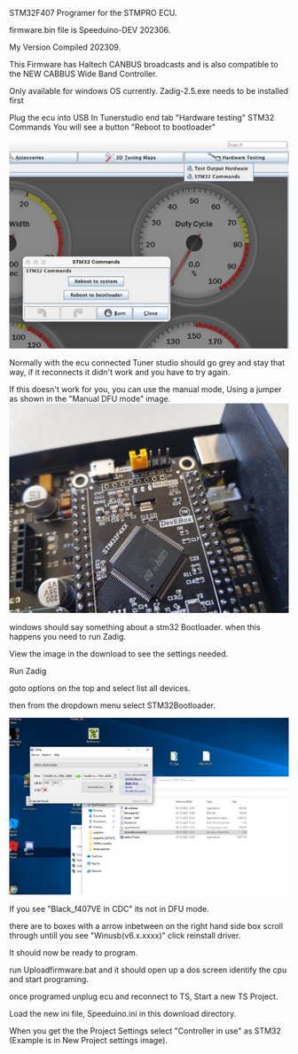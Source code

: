 STM32F407 Programer for the STMPRO ECU.

firmware.bin file is Speeduino-DEV 202306.

My Version Compiled 202309. 

This Firmware has Haltech CANBUS broadcasts and is also compatible
to the NEW CABBUS Wide Band Controller.

Only available for windows OS currently.
Zadig-2.5.exe needs to be installed first

Plug the ecu into USB
In Tunerstudio end tab "Hardware testing"
STM32 Commands
You will see a button 
"Reboot to bootloader"

![image](TunerStudioSTM32Commands.png)

Normally with the ecu connected Tuner studio should go grey and stay that way, if it reconnects it didn't work and you have to try again.

If this doesn't work for you, you can use the manual mode, Using a jumper as shown in the "Manual DFU mode" image.
![image](ManualDFUmode.jpg)

windows should say something about a stm32 Bootloader. when this happens you need to run Zadig.

View the image in the download to see the settings needed.

Run Zadig

goto options on the top and select list all devices.

then from the dropdown menu select STM32Bootloader.

![image](WindowsDFU.png)

If you see "Black_f407VE in CDC" its not in DFU mode.

there are to boxes with a arrow inbetween on the right hand side box scroll through untill you see
"Winusb(v6.x.xxxx)"
click reinstall driver.

It should now be ready to program.

run Uploadfirmware.bat and it should open up a dos screen 
identify the cpu and start programing.

once programed unplug ecu and reconnect to TS, Start a new TS Project.

Load the new ini file, Speeduino.ini in this download directory.

When you get the the Project Settings select "Controller in use" as STM32 (Example is in New Project settings image).

